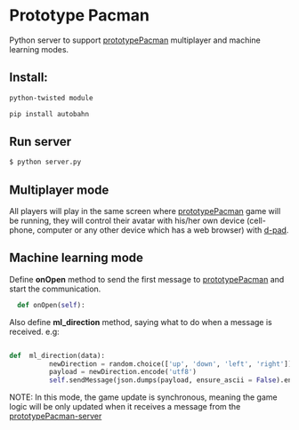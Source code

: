 Prototype Pacman
================

Python server to support [prototypePacman](https://github.com/jvalen/prototypePacman) multiplayer and machine learning modes.


## Install:

``` bash
python-twisted module
```

``` bash
pip install autobahn
```

## Run server

``` bash
$ python server.py
```

## Multiplayer mode

All players will play in the same screen where [prototypePacman](https://github.com/jvalen/prototypePacman) game will be running, they will control their avatar with his/her own device (cell-phone, computer or any other device which has a web browser) with [d-pad](https://github.com/jvalen/d-pad).

## Machine learning mode


Define **onOpen** method to send the first message to [prototypePacman](https://github.com/jvalen/prototypePacman) and start the communication.
```python
  def onOpen(self):

```

Also define **ml_direction** method, saying what to do when a message is received. e.g:  

```python

def  ml_direction(data):
          newDirection = random.choice(['up', 'down', 'left', 'right'])
          payload = newDirection.encode('utf8')
          self.sendMessage(json.dumps(payload, ensure_ascii = False).encode('utf8'), isBinary = False)
```

NOTE: In this mode, the game update is synchronous, meaning the game logic will be only updated when it receives a message from the [prototypePacman-server](https://github.com/jvalen/prototypePacman-server) 



